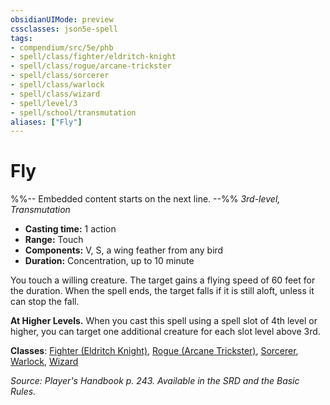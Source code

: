 ```yaml
---
obsidianUIMode: preview
cssclasses: json5e-spell
tags:
- compendium/src/5e/phb
- spell/class/fighter/eldritch-knight
- spell/class/rogue/arcane-trickster
- spell/class/sorcerer
- spell/class/warlock
- spell/class/wizard
- spell/level/3
- spell/school/transmutation
aliases: ["Fly"]
---
```

# Fly
%%-- Embedded content starts on the next line. --%%
*3rd-level, Transmutation*  

- **Casting time:** 1 action
- **Range:** Touch
- **Components:** V, S, a wing feather from any bird
- **Duration:** Concentration, up to 10 minute

You touch a willing creature. The target gains a flying speed of 60 feet for the duration. When the spell ends, the target falls if it is still aloft, unless it can stop the fall.

**At Higher Levels.** When you cast this spell using a spell slot of 4th level or higher, you can target one additional creature for each slot level above 3rd.

**Classes**: [Fighter (Eldritch Knight)](compendium/classes/fighter-eldritch-knight.md), [Rogue (Arcane Trickster)](compendium/classes/rogue-arcane-trickster.md), [Sorcerer](compendium/classes/sorcerer.md), [Warlock](compendium/classes/warlock.md), [Wizard](compendium/classes/wizard.md)

*Source: Player's Handbook p. 243. Available in the SRD and the Basic Rules.*